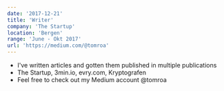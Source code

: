 ```yaml
---
date: '2017-12-21'
title: 'Writer'
company: 'The Startup'
location: 'Bergen'
range: 'June - Okt 2017'
url: 'https://medium.com/@tomroa'
---
```


- I've written articles and gotten them published in multiple publications
- The Startup, 3min.io, evry.com, Kryptografen
- Feel free to check out my Medium account @tomroa
